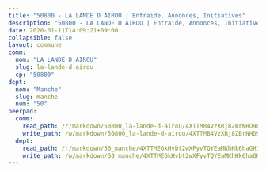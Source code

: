 ```yaml
---
title: "50800 - LA LANDE D AIROU | Entraide, Annonces, Initiatives"
description: "50800 - LA LANDE D AIROU | Entraide, Annonces, Initiatives"
date: 2020-01-11T14:09:21+09:00
collapsible: false
layout: commune
comm:
  nom: "LA LANDE D AIROU"
  slug: la-lande-d-airou
  cp: "50800"
dept:
  nom: "Manche"
  slug: manche
  num: "50"
peerpad:
  comm:
    read_path: /r/markdown/50800_la-lande-d-airou/4XTTMB4VzXRj8ZBrNHD9Lomf85xPSRT4Bm9ctmd3RZYjCuPuf
    write_path: /w/markdown/50800_la-lande-d-airou/4XTTMB4VzXRj8ZBrNHD9Lomf85xPSRT4Bm9ctmd3RZYjCuPuf-K3TgUdCrdzGEZmnMAL4ahMm6hjWbtgckfy3DgfaAsTmXqU9rJHge1SsoaFyv16g16bU1TbbARKhXZw6foTxnmznaYy7bMzLWNt6qtLE1F4Ye8aiKpXakhemaA5vyGrGU5dv859aD
  dept:
    read_path: /r/markdown/50_manche/4XTTMEGkHvbt2wXFyvTQYEaMKhHk6haGH1SzsRNevKgBDTuXr
    write_path: /w/markdown/50_manche/4XTTMEGkHvbt2wXFyvTQYEaMKhHk6haGH1SzsRNevKgBDTuXr-K3TgUSx1rwmRRLqHcTLLdo4dVfTRKvf94KKagmUFPevWSp2f9nuc6fJF25TtLArzK8teuQ5TvuAMqW38N2MYgT18hBoXtjmKX9WuSn2vkujmSJPp3gF4gsuMmfEM8Th4Ap94heFE
---
```


